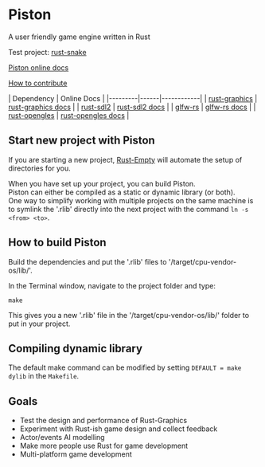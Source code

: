 Piston
======

A user friendly game engine written in Rust

Test project: [rust-snake](https://github.com/bvssvni/rust-snake)

[Piston online docs](http://bvssvni.github.io/docs/piston/piston/)  

[How to contribute](https://github.com/bvssvni/piston/issues/70)

| Dependency | Online Docs |
|---------|------|------------|
| [rust-graphics](https://github.com/bvssvni/rust-graphics) | [rust-graphics docs](http://bvssvni.github.io/docs/rust-graphics/graphics/) |
| [rust-sdl2](https://github.com/AngryLawyer/rust-sdl2) | [rust-sdl2 docs](http://bvssvni.github.io/docs/rust-sdl2/sdl2/) |
| [glfw-rs](https://github.com/bjz/glfw-rs) | [glfw-rs docs](http://bvssvni.github.io/docs/glfw-rs/glfw/) |
| [rust-opengles](https://github.com/mozilla-servo/rust-opengles) | [rust-opengles docs](http://bvssvni.github.io/docs/rust-opengles/opengles/) |

## Start new project with Piston

If you are starting a new project, [Rust-Empty](https://github.com/bvssvni/rust-empty) will automate the setup of directories for you.

When you have set up your project, you can build Piston.  
Piston can either be compiled as a static or dynamic library (or both).  
One way to simplify working with multiple projects on the same machine is to symlink the '.rlib' directly into the next project with the command `ln -s <from> <to>`.  

## How to build Piston

Build the dependencies and put the '.rlib' files to '/target/cpu-vendor-os/lib/'.

In the Terminal window, navigate to the project folder and type:

```
make
```

This gives you a new '.rlib' file in the '/target/cpu-vendor-os/lib/' folder to put in your project.

## Compiling dynamic library

The default make command can be modified by setting `DEFAULT = make dylib` in the `Makefile`. 

## Goals

* Test the design and performance of Rust-Graphics
* Experiment with Rust-ish game design and collect feedback
* Actor/events AI modelling
* Make more people use Rust for game development
* Multi-platform game development
